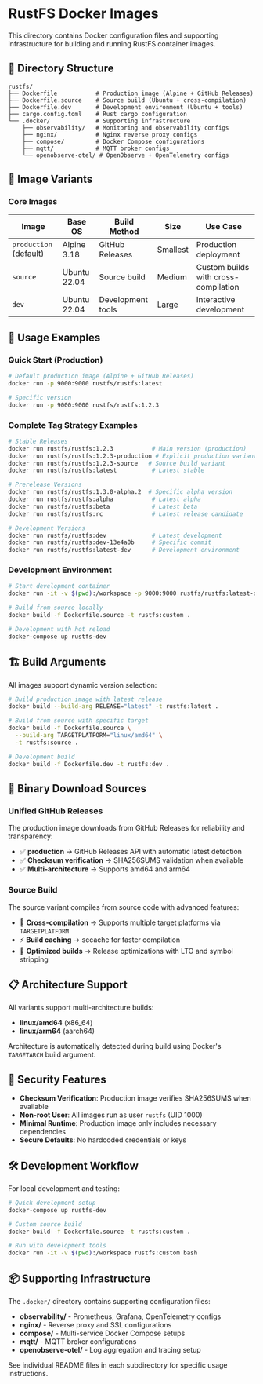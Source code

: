 # RustFS Docker Images

This directory contains Docker configuration files and supporting infrastructure for building and running RustFS container images.

## 📁 Directory Structure

```
rustfs/
├── Dockerfile           # Production image (Alpine + GitHub Releases)
├── Dockerfile.source    # Source build (Ubuntu + cross-compilation)
├── Dockerfile.dev       # Development environment (Ubuntu + tools)
├── cargo.config.toml    # Rust cargo configuration
└── .docker/             # Supporting infrastructure
    ├── observability/   # Monitoring and observability configs
    ├── nginx/           # Nginx reverse proxy configs
    ├── compose/         # Docker Compose configurations
    ├── mqtt/            # MQTT broker configs
    └── openobserve-otel/ # OpenObserve + OpenTelemetry configs
```

## 🎯 Image Variants

### Core Images

| Image | Base OS | Build Method | Size | Use Case |
|-------|---------|--------------|------|----------|
| `production` (default) | Alpine 3.18 | GitHub Releases | Smallest | Production deployment |
| `source` | Ubuntu 22.04 | Source build | Medium | Custom builds with cross-compilation |
| `dev` | Ubuntu 22.04 | Development tools | Large | Interactive development |

## 🚀 Usage Examples

### Quick Start (Production)

```bash
# Default production image (Alpine + GitHub Releases)
docker run -p 9000:9000 rustfs/rustfs:latest

# Specific version
docker run -p 9000:9000 rustfs/rustfs:1.2.3
```

### Complete Tag Strategy Examples

```bash
# Stable Releases
docker run rustfs/rustfs:1.2.3           # Main version (production)
docker run rustfs/rustfs:1.2.3-production # Explicit production variant
docker run rustfs/rustfs:1.2.3-source   # Source build variant
docker run rustfs/rustfs:latest          # Latest stable

# Prerelease Versions
docker run rustfs/rustfs:1.3.0-alpha.2  # Specific alpha version
docker run rustfs/rustfs:alpha           # Latest alpha
docker run rustfs/rustfs:beta            # Latest beta
docker run rustfs/rustfs:rc              # Latest release candidate

# Development Versions
docker run rustfs/rustfs:dev             # Latest development
docker run rustfs/rustfs:dev-13e4a0b     # Specific commit
docker run rustfs/rustfs:latest-dev      # Development environment
```

### Development Environment

```bash
# Start development container
docker run -it -v $(pwd):/workspace -p 9000:9000 rustfs/rustfs:latest-dev

# Build from source locally
docker build -f Dockerfile.source -t rustfs:custom .

# Development with hot reload
docker-compose up rustfs-dev
```

## 🏗️ Build Arguments

All images support dynamic version selection:

```bash
# Build production image with latest release
docker build --build-arg RELEASE="latest" -t rustfs:latest .

# Build from source with specific target
docker build -f Dockerfile.source \
  --build-arg TARGETPLATFORM="linux/amd64" \
  -t rustfs:source .

# Development build
docker build -f Dockerfile.dev -t rustfs:dev .
```

## 🔧 Binary Download Sources

### Unified GitHub Releases

The production image downloads from GitHub Releases for reliability and transparency:

- ✅ **production** → GitHub Releases API with automatic latest detection
- ✅ **Checksum verification** → SHA256SUMS validation when available
- ✅ **Multi-architecture** → Supports amd64 and arm64

### Source Build

The source variant compiles from source code with advanced features:

- 🔧 **Cross-compilation** → Supports multiple target platforms via `TARGETPLATFORM`
- ⚡ **Build caching** → sccache for faster compilation
- 🎯 **Optimized builds** → Release optimizations with LTO and symbol stripping

## 📋 Architecture Support

All variants support multi-architecture builds:

- **linux/amd64** (x86_64)
- **linux/arm64** (aarch64)

Architecture is automatically detected during build using Docker's `TARGETARCH` build argument.

## 🔐 Security Features

- **Checksum Verification**: Production image verifies SHA256SUMS when available
- **Non-root User**: All images run as user `rustfs` (UID 1000)
- **Minimal Runtime**: Production image only includes necessary dependencies
- **Secure Defaults**: No hardcoded credentials or keys

## 🛠️ Development Workflow

For local development and testing:

```bash
# Quick development setup
docker-compose up rustfs-dev

# Custom source build
docker build -f Dockerfile.source -t rustfs:custom .

# Run with development tools
docker run -it -v $(pwd):/workspace rustfs:custom bash
```

## 📦 Supporting Infrastructure

The `.docker/` directory contains supporting configuration files:

- **observability/** - Prometheus, Grafana, OpenTelemetry configs
- **nginx/** - Reverse proxy and SSL configurations
- **compose/** - Multi-service Docker Compose setups
- **mqtt/** - MQTT broker configurations
- **openobserve-otel/** - Log aggregation and tracing setup

See individual README files in each subdirectory for specific usage instructions.
